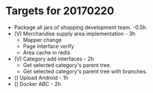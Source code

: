 # Targets for 20170220

* Package all jars of shopping development team. -0.5h
* (V) Merchandise supply area implementation - 3h
    * Mapper change
    * Page interface verify
    * Area cache in redis
* (V) Category add interfaces - 2h
    * Get selected category's parent tree.
    * Get selected category's parent tree with branches.
* () Upload Android - 1h
* () Docker ABC - 2h
